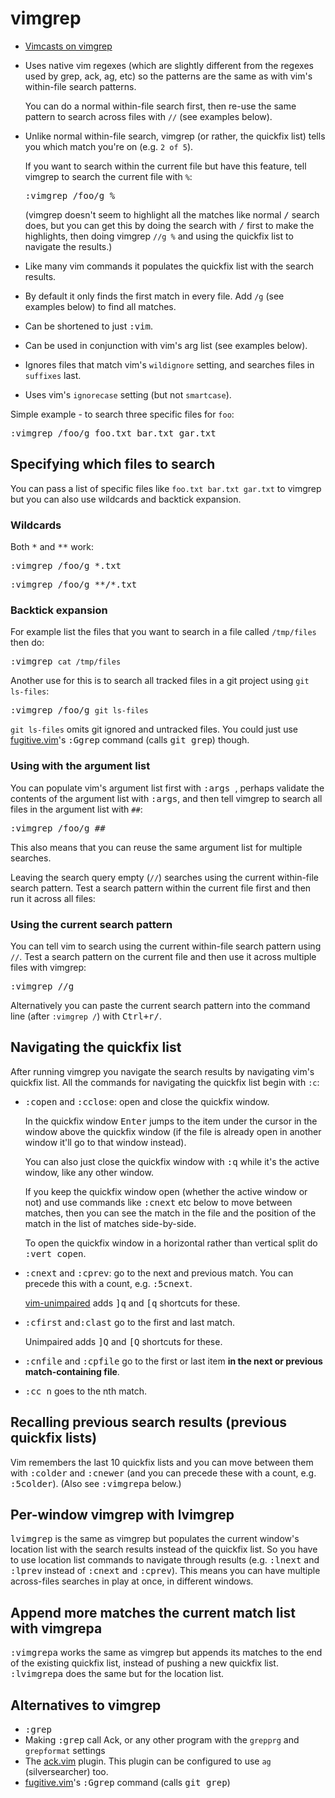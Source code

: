 vimgrep
=======

* [Vimcasts on vimgrep](http://vimcasts.org/episodes/search-multiple-files-with-vimgrep/)

* Uses native vim regexes (which are slightly different from the regexes used
  by grep, ack, ag, etc) so the patterns are the same as with vim's within-file
  search patterns.

  You can do a normal within-file search first, then re-use the same pattern to
  search across files with `//` (see examples below).

* Unlike normal within-file search, vimgrep (or rather, the quickfix list)
  tells you which match you're on (e.g. `2 of 5`).

  If you want to search within the current file but have this feature,
  tell vimgrep to search the current file with `%`:

  <kbd>:vimgrep /foo/g %</kbd>

  (vimgrep doesn't seem to highlight all the matches like normal <kbd>/</kbd>
  search does, but you can get this by doing the search with <kbd>/</kbd>
  first to make the highlights, then doing vimgrep `//g %` and using the
  quickfix list to navigate the results.)

* Like many vim commands it populates the quickfix list with the search results.

* By default it only finds the first match in every file. Add `/g` (see examples
  below) to find all matches.

* Can be shortened to just <kbd>:vim</kbd>.

* Can be used in conjunction with vim's arg list (see examples below).

* Ignores files that match vim's `wildignore` setting, and searches files in
  `suffixes` last.

* Uses vim's `ignorecase` setting (but not `smartcase`).

Simple example - to search three specific files for `foo`:

<kbd>:vimgrep /foo/g foo.txt bar.txt gar.txt</kbd>

## Specifying which files to search

You can pass a list of specific files like `foo.txt bar.txt gar.txt` to
vimgrep but you can also use wildcards and backtick expansion.

### Wildcards

Both <kbd>*</kbd> and <kbd>**</kbd> work:

<kbd>:vimgrep /foo/g *.txt</kbd>

<kbd>:vimgrep /foo/g **/*.txt</kbd>

### Backtick expansion

For example list the files that you want to search in a file called
`/tmp/files` then do:

<kbd>:vimgrep `cat /tmp/files`</kbd>

Another use for this is to search all tracked files in a git project using
`git ls-files`:

<kbd>:vimgrep /foo/g `git ls-files`</kbd>

`git ls-files` omits git ignored and untracked files. You could just use
[fugitive.vim](https://github.com/tpope/vim-fugitive)'s <kbd>:Ggrep</kbd> command (calls <kbd>git grep</kbd>)
though.

### Using with the argument list

You can populate vim's argument list first with <kbd>:args <FILES></kbd>,
perhaps validate the contents of the argument list with <kbd>:args</kbd>,
and then tell vimgrep to search all files in the argument list with `##`:

<kbd>:vimgrep /foo/g ##</kbd>

This also means that you can reuse the same argument list for multiple searches.

Leaving the search query empty (`//`) searches using the current within-file
search pattern. Test a search pattern within the current file first and then
run it across all files:

### Using the current search pattern

You can tell vim to search using the current within-file search pattern using `//`.
Test a search pattern on the current file and then use it across multiple files
with vimgrep:

<kbd>:vimgrep //g <FILES></kbd>

Alternatively you can paste the current search pattern into the command line
(after `:vimgrep /`) with
<kbd><kbd>Ctrl</kbd>+<kbd>r</kbd><kbd>/</kbd></kbd>.

## Navigating the quickfix list

After running vimgrep you navigate the search results by navigating vim's quickfix list.
All the commands for navigating the quickfix list begin with `:c`:

* <kbd>:copen</kbd> and <kbd>:cclose</kbd>: open and close the quickfix window.

  In the quickfix window <kbd>Enter</kbd> jumps to the item under the cursor in
  the window above the quickfix window (if the file is already open in another
  window it'll go to that window instead).

  You can also just close the quickfix window with <kbd>:q</kbd> while it's the
  active window, like any other window.

  If you keep the quickfix window open (whether the active window or not) and
  use commands like <kbd>:cnext</kbd> etc below to move between matches, then
  you can see the match in the file and the position of the match in the list
  of matches side-by-side.

  To open the quickfix window in a horizontal rather than vertical split do
  <kbd>:vert copen</kbd>.

* <kbd>:cnext</kbd> and <kbd>:cprev</kbd>: go to the next and previous match.
  You can precede this with a count, e.g. <kbd>:5cnext</kbd>.

  [vim-unimpaired](https://github.com/tpope/vim-unimpaired) adds
  <kbd><kbd>]</kbd><kbd>q</kbd></kbd> and <kbd><kbd>[</kbd><kbd>q</kbd></kbd>
  shortcuts for these.

* <kbd>:cfirst</kbd> and<kbd>:clast</kbd> go to the first and last match.

  Unimpaired adds
  <kbd><kbd>]</kbd><kbd>Q</kbd></kbd> and <kbd><kbd>[</kbd><kbd>Q</kbd></kbd>
  shortcuts for these.

* <kbd>:cnfile</kbd> and <kbd>:cpfile</kbd> go to the first or last item
  **in the next or previous match-containing file**.

* <kbd>:cc n</kbd> goes to the nth match.

## Recalling previous search results (previous quickfix lists)

Vim remembers the last 10 quickfix lists and you can move between them with
<kbd>:colder</kbd> and <kbd>:cnewer</kbd> (and you can precede these with a
count, e.g. <kbd>:5colder</kbd>). (Also see <kbd>:vimgrepa</kbd> below.)

## Per-window vimgrep with lvimgrep

<kbd>lvimgrep</kbd> is the same as vimgrep but populates the current window's
location list with the search results instead of the quickfix list. So you
have to use location list commands to navigate through results (e.g.
<kbd>:lnext</kbd> and <kbd>:lprev</kbd> instead of <kbd>:cnext</kbd> and <kbd>:cprev</kbd>).
This means you can have multiple across-files searches in play at once, in different windows.

## Append more matches the current match list with vimgrepa

<kbd>:vimgrepa</kbd> works the same as vimgrep but appends its matches to the
end of the existing quickfix list, instead of pushing a new quickfix list.
<kbd>:lvimgrepa</kbd> does the same but for the location list.

## Alternatives to vimgrep

* <kbd>:grep</kbd>
* Making <kbd>:grep</kbd> call Ack, or any other program with the `grepprg` and
  `grepformat` settings
* The [ack.vim](https://github.com/mileszs/ack.vim) plugin.
  This plugin can be configured to use `ag` (silversearcher) too.
* [fugitive.vim](https://github.com/tpope/vim-fugitive)'s <kbd>:Ggrep</kbd> command (calls <kbd>git grep</kbd>)
